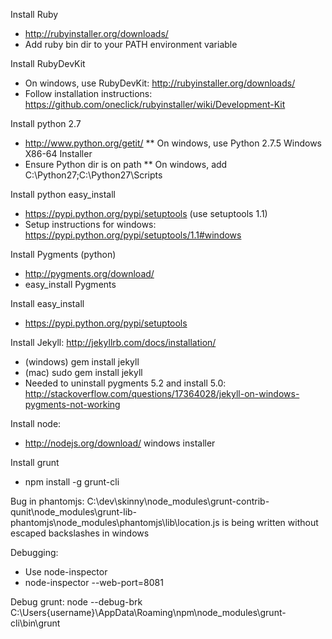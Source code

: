 Install Ruby
* http://rubyinstaller.org/downloads/
* Add ruby bin dir to your PATH environment variable

Install RubyDevKit
* On windows, use RubyDevKit: http://rubyinstaller.org/downloads/
* Follow installation instructions: https://github.com/oneclick/rubyinstaller/wiki/Development-Kit

Install python 2.7
* http://www.python.org/getit/
** On windows, use Python 2.7.5 Windows X86-64 Installer
* Ensure Python dir is on path
** On windows, add C:\Python27;C:\Python27\Scripts

Install python easy_install
* https://pypi.python.org/pypi/setuptools (use setuptools 1.1)
* Setup instructions for windows: https://pypi.python.org/pypi/setuptools/1.1#windows

Install Pygments (python)
* http://pygments.org/download/
* easy_install Pygments

Install easy_install
* https://pypi.python.org/pypi/setuptools

Install Jekyll: http://jekyllrb.com/docs/installation/
* (windows) gem install jekyll
* (mac) sudo gem install jekyll
* Needed to uninstall pygments 5.2 and install 5.0: http://stackoverflow.com/questions/17364028/jekyll-on-windows-pygments-not-working

Install node:
* http://nodejs.org/download/ windows installer

Install grunt
* npm install -g grunt-cli

Bug in phantomjs:
C:\dev\skinny\node_modules\grunt-contrib-qunit\node_modules\grunt-lib-phantomjs\node_modules\phantomjs\lib\location.js is being written without escaped backslashes in windows

Debugging:
* Use node-inspector
* node-inspector --web-port=8081

Debug grunt: 
node --debug-brk C:\Users\{username}\AppData\Roaming\npm\node_modules\grunt-cli\bin\grunt
